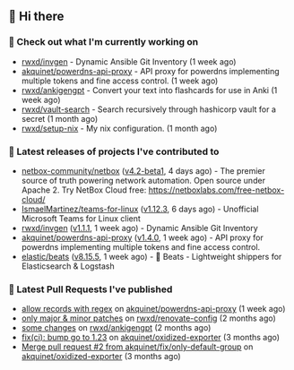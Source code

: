 ## 👋 Hi there

### 👷 Check out what I'm currently working on


- [rwxd/invgen](https://github.com/rwxd/invgen) - Dynamic Ansible Git Inventory (1 week ago)
- [akquinet/powerdns-api-proxy](https://github.com/akquinet/powerdns-api-proxy) - API proxy for powerdns implementing multiple tokens and fine access control. (1 week ago)
- [rwxd/ankigengpt](https://github.com/rwxd/ankigengpt) - Convert your text into flashcards for use in Anki (1 week ago)
- [rwxd/vault-search](https://github.com/rwxd/vault-search) - Search recursively through hashicorp vault for a secret  (1 month ago)
- [rwxd/setup-nix](https://github.com/rwxd/setup-nix) - My nix configuration. (1 month ago)

### 🔭 Latest releases of projects I've contributed to


- [netbox-community/netbox](https://github.com/netbox-community/netbox) ([v4.2-beta1](https://github.com/netbox-community/netbox/releases/tag/v4.2-beta1), 4 days ago) - The premier source of truth powering network automation. Open source under Apache 2. Try NetBox Cloud free: https://netboxlabs.com/free-netbox-cloud/
- [IsmaelMartinez/teams-for-linux](https://github.com/IsmaelMartinez/teams-for-linux) ([v1.12.3](https://github.com/IsmaelMartinez/teams-for-linux/releases/tag/v1.12.3), 6 days ago) - Unofficial Microsoft Teams for Linux client
- [rwxd/invgen](https://github.com/rwxd/invgen) ([v1.1.1](https://github.com/rwxd/invgen/releases/tag/v1.1.1), 1 week ago) - Dynamic Ansible Git Inventory
- [akquinet/powerdns-api-proxy](https://github.com/akquinet/powerdns-api-proxy) ([v1.4.0](https://github.com/akquinet/powerdns-api-proxy/releases/tag/v1.4.0), 1 week ago) - API proxy for powerdns implementing multiple tokens and fine access control.
- [elastic/beats](https://github.com/elastic/beats) ([v8.15.5](https://github.com/elastic/beats/releases/tag/v8.15.5), 1 week ago) - :tropical_fish: Beats - Lightweight shippers for Elasticsearch &amp; Logstash 

### 🔨 Latest Pull Requests I've published


- [allow records with regex](https://github.com/akquinet/powerdns-api-proxy/pull/126) on [akquinet/powerdns-api-proxy](https://github.com/akquinet/powerdns-api-proxy) (1 week ago)
- [only major &amp; minor patches](https://github.com/rwxd/renovate-config/pull/2) on [rwxd/renovate-config](https://github.com/rwxd/renovate-config) (2 months ago)
- [some changes](https://github.com/rwxd/ankigengpt/pull/84) on [rwxd/ankigengpt](https://github.com/rwxd/ankigengpt) (2 months ago)
- [fix(ci): bump go to 1.23](https://github.com/akquinet/oxidized-exporter/pull/4) on [akquinet/oxidized-exporter](https://github.com/akquinet/oxidized-exporter) (3 months ago)
- [Merge pull request #2 from akquinet/fix/only-default-group](https://github.com/akquinet/oxidized-exporter/pull/3) on [akquinet/oxidized-exporter](https://github.com/akquinet/oxidized-exporter) (3 months ago)
